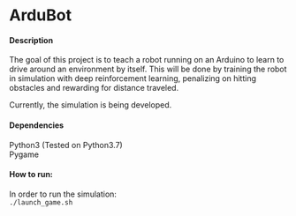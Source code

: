 # ArduBot

#### **Description**  
The goal of this project is to teach a robot running on an Arduino to learn to drive around an environment by itself. 
This will be done by training the robot in simulation with deep reinforcement learning, penalizing on hitting obstacles and rewarding for distance traveled.

Currently, the simulation is being developed.

#### **Dependencies**   
Python3 (Tested on Python3.7)  
Pygame

#### **How to run:**  
In order to run the simulation:  
`./launch_game.sh`  

#### 